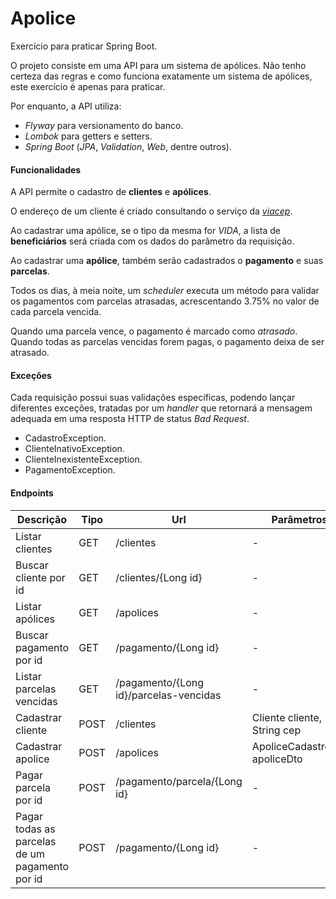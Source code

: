 # Apolice
Exercício para praticar Spring Boot.

O projeto consiste em uma API para um sistema de apólices. 
Não tenho certeza das regras e como funciona exatamente um sistema de apólices, este exercício é apenas para praticar.

Por enquanto, a API utiliza:
* *Flyway* para versionamento do banco.
* *Lombok* para getters e setters.
* *Spring Boot* (*JPA*, *Validation*, *Web*, dentre outros).

#### Funcionalidades

A API permite o cadastro de **clientes** e **apólices**.

O endereço de um cliente é criado consultando o serviço da [_viacep_](https://viacep.com.br/).

Ao cadastrar uma apólice, se o tipo da mesma for _VIDA_, a lista de **beneficiários** será criada com os dados do parâmetro da requisição.

Ao cadastrar uma **apólice**, também serão cadastrados o **pagamento** e suas **parcelas**.

Todos os dias, à meia noite, um _scheduler_ executa um método para validar os pagamentos com parcelas atrasadas, acrescentando 3.75% no valor de cada parcela vencida.

Quando uma parcela vence, o pagamento é marcado como _atrasado_. Quando todas as parcelas vencidas forem pagas, o pagamento deixa de ser atrasado.

#### Exceções
Cada requisição possui suas validações específicas, podendo lançar diferentes exceções, tratadas por um _handler_ que retornará a mensagem adequada em uma resposta HTTP de status _Bad Request_.
* CadastroException.
* ClienteInativoException.
* ClienteInexistenteException.
* PagamentoException.

#### Endpoints
|Descrição|Tipo|Url|Parâmetros|Retorno|
|---|---|---|---|---|
|Listar clientes|GET|/clientes|-|List\<Cliente\>|
|Buscar cliente por id|GET|/clientes/{Long id}|-|Cliente|
|Listar apólices|GET|/apolices|-|List\<Apolice\>|
|Buscar pagamento por id|GET|/pagamento/{Long id}|-|Pagamento|
|Listar parcelas vencidas|GET|/pagamento/{Long id}/parcelas-vencidas|-|List\<Parcela\>|
|Cadastrar cliente|POST|/clientes|Cliente cliente, String cep|Cliente|
|Cadastrar apolice|POST|/apolices|ApoliceCadastroDto apoliceDto|Apolice|
|Pagar parcela por id|POST|/pagamento/parcela/{Long id}|-|Parcela|
|Pagar todas as parcelas de um pagamento por id|POST|/pagamento/{Long id}|-|Pagamento|
